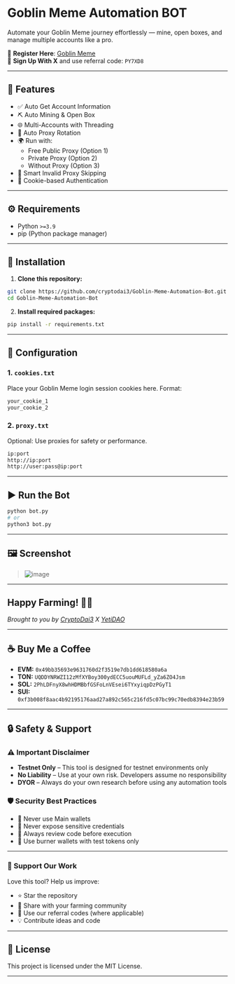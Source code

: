 # Goblin Meme Automation BOT

Automate your Goblin Meme journey effortlessly — mine, open boxes, and manage multiple accounts like a pro.

🔗 **Register Here**: [Goblin Meme](https://goblin.meme?referral_code=PY7XD8)  
🔐 **Sign Up With X** and use referral code: `PY7XD8`

---

## 🚀 Features

- ✅ Auto Get Account Information  
- ⛏️ Auto Mining & Open Box  
- 🌐 Multi-Accounts with Threading  
- 🔁 Auto Proxy Rotation  
- 🌍 Run with:
  - Free Public Proxy (Option 1)  
  - Private Proxy (Option 2)  
  - Without Proxy (Option 3)  
- 🧠 Smart Invalid Proxy Skipping  
- 💾 Cookie-based Authentication

---

## ⚙️ Requirements

- Python `>=3.9`
- pip (Python package manager)

---

## 🧪 Installation

1. **Clone this repository:**

```bash
git clone https://github.com/cryptodai3/Goblin-Meme-Automation-Bot.git
cd Goblin-Meme-Automation-Bot
````

2. **Install required packages:**

```bash
pip install -r requirements.txt
```

---

## 🔧 Configuration

### 1. `cookies.txt`

Place your Goblin Meme login session cookies here. Format:

```txt
your_cookie_1
your_cookie_2
```

### 2. `proxy.txt`

Optional: Use proxies for safety or performance.

```txt
ip:port
http://ip:port
http://user:pass@ip:port
```

---

## ▶️ Run the Bot

```bash
python bot.py
# or
python3 bot.py
```

---

## 🖼 Screenshot

>![image](https://github.com/user-attachments/assets/39cfc11a-6d7d-47fe-954a-ce88034308dd)
 

---
## Happy Farming! 🚀🌾

*Brought to you by [CryptoDai3](https://t.me/cryptodai3) X [YetiDAO](https://t.me/YetiDAO)*

---

## ☕ Buy Me a Coffee

* **EVM:** `0x49bb35693e9631760d2f3519e7db1dd618580a6a`
* **TON:** `UQDDYNRWZI12zMfXYBoy300ydECC5uouMUFLd_yZa6ZO4Jsm`
* **SOL:** `2PhLDFnyX8whHDMBbfGSFoLnVEsei6TYxyiqpDzPGyT1`
* **SUI:** `0xf3b008f8aac4b92195176aad27a892c565c216fd5c07bc99c70edb8394e23b59`

---

## 🔒 Safety & Support

### ⚠️ Important Disclaimer

* **Testnet Only** – This tool is designed for testnet environments only
* **No Liability** – Use at your own risk. Developers assume no responsibility
* **DYOR** – Always do your own research before using any automation tools

### 🛡️ Security Best Practices

* 🔐 Never use Main wallets
* 🚫 Never expose sensitive credentials
* 📜 Always review code before execution
* 💸 Use burner wallets with test tokens only

---

### 🙌 Support Our Work

Love this tool? Help us improve:

* ⭐ Star the repository
* 🔗 Share with your farming community
* 💎 Use our referral codes (where applicable)
* 💡 Contribute ideas and code

---

## 📝 License

This project is licensed under the MIT License.

---
